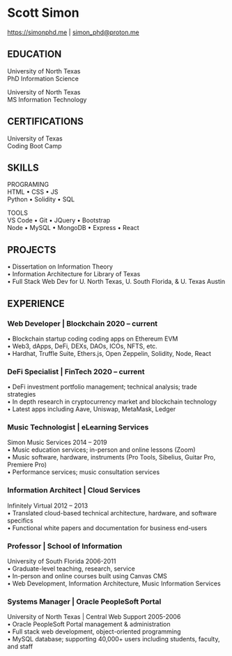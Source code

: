 # Scott Simon

<https://simonphd.me> | simon_phd@proton.me

## EDUCATION</br>

University of North Texas</br>
PhD Information Science</br>

University of North Texas</br>
MS Information Technology</br>

## CERTIFICATIONS</br>

University of Texas</br>
Coding Boot Camp</br>

## SKILLS</br>

PROGRAMING</br>
HTML • CSS • JS</br>
Python • Solidity • SQL

TOOLS</br>
VS Code • Git • JQuery • Bootstrap</br>
Node • MySQL • MongoDB • Express • React

## PROJECTS</br>

• Dissertation on Information Theory</br>
• Information Architecture for Library of Texas</br>
• Full Stack Web Dev for U. North Texas, U. South Florida, & U. Texas Austin

## EXPERIENCE</br>

### Web Developer | Blockchain 2020 – current</br>

• Blockchain startup coding coding apps on Ethereum EVM</br> 
• Web3, dApps, DeFi, DEXs, DAOs, ICOs, NFTS, etc.</br>
• Hardhat, Truffle Suite, Ethers.js, Open Zeppelin, Solidity, Node, React

### DeFi Specialist | FinTech 2020 – current</br>

• DeFi investment portfolio management; technical analysis; trade strategies</br> 
• In depth research in cryptocurrency market and blockchain technology</br>
• Latest apps including Aave, Uniswap, MetaMask, Ledger

### Music Technologist | eLearning Services</br>

Simon Music Services 2014 – 2019</br>
• Music education services; in-person and online lessons (Zoom)</br> 
• Music software, hardware, instruments (Pro Tools, Sibelius, Guitar Pro, Premiere Pro)</br> 
• Performance services; music consultation services

### Information Architect | Cloud Services</br>

Infinitely Virtual 2012 – 2013</br>
• Translated cloud-based technical architecture, hardware, and software specifics</br>
• Functional white papers and documentation for business end-users

### Professor | School of Information</br>

University of South Florida 2006-2011</br>
• Graduate-level teaching, research, service</br> 
• In-person and online courses built using Canvas CMS</br>
• Web Development, Information Architecture, Music Information Services

### Systems Manager | Oracle PeopleSoft Portal</br>

University of North Texas | Central Web Support 2005-2006</br>
• Oracle PeopleSoft Portal management & administration</br> 
• Full stack web development, object-oriented programming</br> 
• MySQL database; supporting 40,000+ users including students, faculty, and staff
